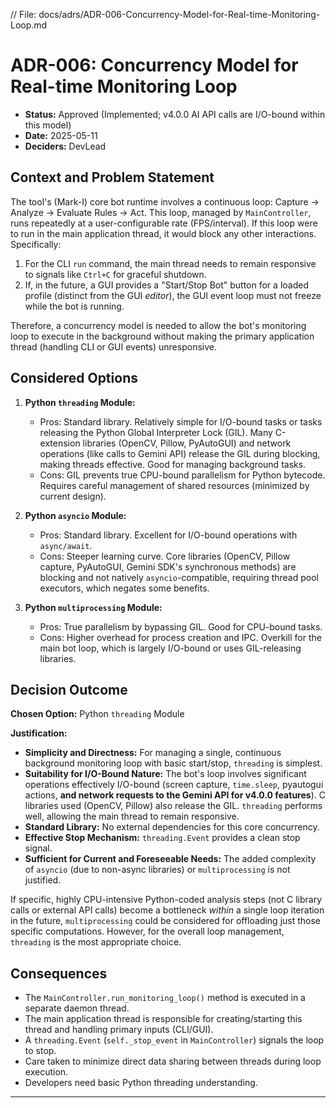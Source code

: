 // File: docs/adrs/ADR-006-Concurrency-Model-for-Real-time-Monitoring-Loop.md

# ADR-006: Concurrency Model for Real-time Monitoring Loop

*   **Status:** Approved (Implemented; v4.0.0 AI API calls are I/O-bound within this model)
*   **Date:** 2025-05-11
*   **Deciders:** DevLead

## Context and Problem Statement

The tool's (Mark-I) core bot runtime involves a continuous loop: Capture -> Analyze -> Evaluate Rules -> Act. This loop, managed by `MainController`, runs repeatedly at a user-configurable rate (FPS/interval). If this loop were to run in the main application thread, it would block any other interactions.
Specifically:
1.  For the CLI `run` command, the main thread needs to remain responsive to signals like `Ctrl+C` for graceful shutdown.
2.  If, in the future, a GUI provides a "Start/Stop Bot" button for a loaded profile (distinct from the GUI *editor*), the GUI event loop must not freeze while the bot is running.

Therefore, a concurrency model is needed to allow the bot's monitoring loop to execute in the background without making the primary application thread (handling CLI or GUI events) unresponsive.

## Considered Options

1.  **Python `threading` Module:**
    *   Pros: Standard library. Relatively simple for I/O-bound tasks or tasks releasing the Python Global Interpreter Lock (GIL). Many C-extension libraries (OpenCV, Pillow, PyAutoGUI) and network operations (like calls to Gemini API) release the GIL during blocking, making threads effective. Good for managing background tasks.
    *   Cons: GIL prevents true CPU-bound parallelism for Python bytecode. Requires careful management of shared resources (minimized by current design).

2.  **Python `asyncio` Module:**
    *   Pros: Standard library. Excellent for I/O-bound operations with `async/await`.
    *   Cons: Steeper learning curve. Core libraries (OpenCV, Pillow capture, PyAutoGUI, Gemini SDK's synchronous methods) are blocking and not natively `asyncio`-compatible, requiring thread pool executors, which negates some benefits.

3.  **Python `multiprocessing` Module:**
    *   Pros: True parallelism by bypassing GIL. Good for CPU-bound tasks.
    *   Cons: Higher overhead for process creation and IPC. Overkill for the main bot loop, which is largely I/O-bound or uses GIL-releasing libraries.

## Decision Outcome

**Chosen Option:** Python `threading` Module

**Justification:**
*   **Simplicity and Directness:** For managing a single, continuous background monitoring loop with basic start/stop, `threading` is simplest.
*   **Suitability for I/O-Bound Nature:** The bot's loop involves significant operations effectively I/O-bound (screen capture, `time.sleep`, pyautogui actions, **and network requests to the Gemini API for v4.0.0 features**). C libraries used (OpenCV, Pillow) also release the GIL. `threading` performs well, allowing the main thread to remain responsive.
*   **Standard Library:** No external dependencies for this core concurrency.
*   **Effective Stop Mechanism:** `threading.Event` provides a clean stop signal.
*   **Sufficient for Current and Foreseeable Needs:** The added complexity of `asyncio` (due to non-async libraries) or `multiprocessing` is not justified.

If specific, highly CPU-intensive Python-coded analysis steps (not C library calls or external API calls) become a bottleneck *within* a single loop iteration in the future, `multiprocessing` could be considered for offloading just those specific computations. However, for the overall loop management, `threading` is the most appropriate choice.

## Consequences

*   The `MainController.run_monitoring_loop()` method is executed in a separate daemon thread.
*   The main application thread is responsible for creating/starting this thread and handling primary inputs (CLI/GUI).
*   A `threading.Event` (`self._stop_event` in `MainController`) signals the loop to stop.
*   Care taken to minimize direct data sharing between threads during loop execution.
*   Developers need basic Python threading understanding.

---